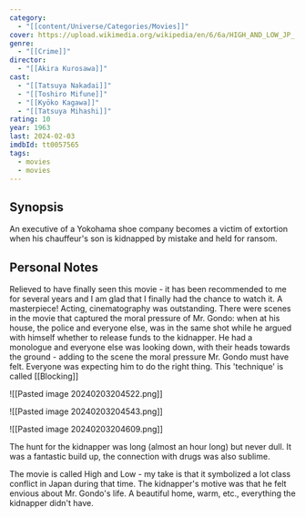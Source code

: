```yaml
---
category:
  - "[[content/Universe/Categories/Movies]]"
cover: https://upload.wikimedia.org/wikipedia/en/6/6a/HIGH_AND_LOW_JP_.jpg
genre:
  - "[[Crime]]"
director:
  - "[[Akira Kurosawa]]"
cast:
  - "[[Tatsuya Nakadai]]"
  - "[[Toshiro Mifune]]"
  - "[[Kyōko Kagawa]]"
  - "[[Tatsuya Mihashi]]"
rating: 10
year: 1963
last: 2024-02-03
imdbId: tt0057565
tags:
  - movies
  - movies
---
```

## Synopsis

An executive of a Yokohama shoe company becomes a victim of extortion when his chauffeur's son is kidnapped by mistake and held for ransom.


## Personal Notes

Relieved to have finally seen this movie - it has been recommended to me for several years and I am glad that I finally had the chance to watch it. A masterpiece! Acting, cinematography was outstanding. There were scenes in the movie that captured the moral pressure of Mr. Gondo: when at his house, the police and everyone else, was in the same shot while he argued with himself whether to release funds to the kidnapper. He had a monologue and everyone else was looking down, with their heads towards the ground - adding to the scene the moral pressure Mr. Gondo must have felt. Everyone was expecting him to do the right thing. This 'technique' is called [[Blocking]]

![[Pasted image 20240203204522.png]]

![[Pasted image 20240203204543.png]]

![[Pasted image 20240203204609.png]]


The hunt for the kidnapper was long (almost an hour long) but never dull. It was a fantastic build up, the connection with drugs was also sublime.

The movie is called High and Low - my take is that it symbolized a lot class conflict in Japan during that time. The kidnapper's motive was that he felt envious about Mr. Gondo's life. A beautiful home, warm, etc., everything the kidnapper didn't have. 